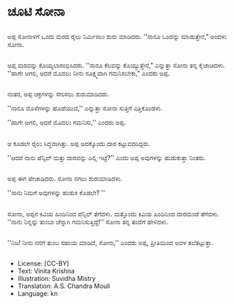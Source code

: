 # ಚೂಟಿ ಸೋನಾ

##
ಅಪ್ಪ ಸೋನಾಳಿಗೆ ಒಂದು ಮರದ ರೈಲು ನಿರ್ಮಿಸಲು ಶುರು ಮಾಡಿದರು. ''ನಾನೂ ಒಂದನ್ನು ಮಾಡುತ್ತೇನೆ," ಅಂದಳು ಸೋನಾ. 

##
ಅಪ್ಪ ಮರವನ್ನು ಕೊಯ್ಯಲಾರಂಭಿಸಿದರು. ''ನಾನೂ ಕೆಲವನ್ನು ಕೊಯ್ಯುತ್ತೇನೆ," ಎನ್ನುತ್ತಾ ಸೋನಾ ತನ್ನ ಕೈಚಾಚಿದಳು. ''ಹಾಗೇ ಆಗಲಿ, ಆದರೆ ಮೊದಲು ನೀನು ಸೂಕ್ಷ್ಮವಾಗಿ ಗಮನಿಸಬೇಕು," ಎಂದರು ಅಪ್ಪ. 

##
ನಂತರ, ಅಪ್ಪ ಚಕ್ರಗಳನ್ನು ಸೇರಿಸಲು ಶುರುಮಾಡಿದರು. 

''ನಾನೂ ಮೊಳೆಗಳನ್ನು ಹೊಡೆಯುವೆ,'' ಎನ್ನುತ್ತಾ ಸೋನಾ ಸುತ್ತಿಗೆ ಎತ್ತಿಕೊಂಡಳು. 

''ಹಾಗೇ ಆಗಲಿ, ಆದರೆ ಮೊದಲು ಗಮನಿಸು,'' ಎಂದರು ಅಪ್ಪ. 

##
ಆ ಕೂಡಲೇ ರೈಲು ಸಿದ್ಧವಾಗಿತ್ತು. ಅಪ್ಪ ಅದಕ್ಕೊಂದು ದಾರ ಕಟ್ಟುವವರಿದ್ದರು. 

''ಆದರೆ ನಾನು ಪೆನ್ಸಿಲ್ ಮತ್ತು ದಾರವನ್ನು ಎಲ್ಲಿ ಇಟ್ಟೆ?'' ಎಂದು ಅಪ್ಪ ಅವುಗಳನ್ನು ಹುಡುಕುತ್ತಾ ನಿಂತರು. 

##
ಅಪ್ಪ ಈಗ ಪೇಚಾಡಿದರು. ಸೋನಾ ನಗಲು ಶುರುಮಾಡಿದಳು.

''ನಾನು ನಿಮಗೆ ಅವುಗಳನ್ನು ಹುಡುಕಿ ಕೊಡಲೇ? ''

##
ಸೋನಾ, ಅಪ್ಪನ ಕಿವಿಯ ಹಿಂದಿನಿಂದ ಪೆನ್ಸಿಲ್ ತೆಗೆದಳು. ಮತ್ತೊಂದು ಕಿವಿಯ ಹಿಂದಿನಿಂದ ದಾರದುಂಡೆ ತೆಗೆದಳು. ''ನಾನು ನಿನ್ನನ್ನು ತುಂಬಾ ಚೆನ್ನಾಗಿ ಗಮನಿಸುತ್ತಿದ್ದೆ!'' ಸೋನಾ ತನ್ನ ತಂದೆಗೆ ಹೇಳಿದಳು. 

##
''ನಿಜ! ನೀನು ನನಗೆ ತುಂಬ ಸಹಾಯ ಮಾಡಿದೆ, ಸೋನಾ,'' ಎಂದರು ಅಪ್ಪ, ಪ್ರೀತಿಯಿಂದ ಅವಳ ತಲೆತಟ್ಟುತ್ತಾ.  

##
* License: [CC-BY]
* Text: Vinita Krishna
* Illustration: Suvidha Mistry
* Translation: A.S. Chandra Mouli
* Language: kn
